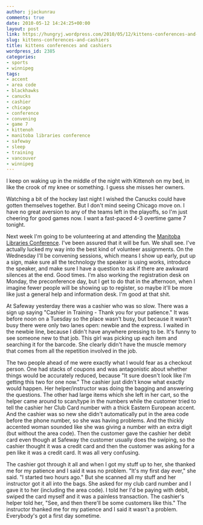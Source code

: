 ```yaml
---
author: jjackunrau
comments: true
date: 2010-05-12 14:24:25+00:00
layout: post
link: https://hungryj.wordpress.com/2010/05/12/kittens-conferences-and-cashiers/
slug: kittens-conferences-and-cashiers
title: kittens conferences and cashiers
wordpress_id: 2385
categories:
- sports
- winnipeg
tags:
- accent
- area code
- blackhawks
- canucks
- cashier
- chicago
- conference
- convening
- game 7
- kittenoh
- manitoba libraries conference
- safeway
- sleep
- training
- vancouver
- winnipeg
---
```


I keep on waking up in the middle of the night with Kittenoh on my bed, in like the crook of my knee or something. I guess she misses her owners. 

Watching a bit of the hockey last night I wished the Canucks could have gotten themselves together. But I don't mind seeing Chicago move on. I have no great aversion to any of the teams left in the playoffs, so I'm just cheering for good games now. I want a fast-paced 4-3 overtime game 7 tonight.

Next week I'm going to be volunteering at and attending the [Manitoba Libraries Conference](http://www.manitobalibrariesconference.ca/). I've been assured that it will be fun. We shall see. I've actually lucked my way into the best kind of volunteer assignments. On the Wednesday I'll be convening sessions, which means I show up early, put up a sign, make sure all the technology the speaker is using works, introduce the speaker, and make sure I have a question to ask if there are awkward silences at the end. Good times. I'm also working the registration desk on Monday, the preconference day, but I get to do that in the afternoon, when I imagine fewer people will be showing up to register, so maybe it'll be more like just a general help and information desk. I'm good at that shit.

At Safeway yesterday there was a cashier who was so slow. There was a sign up saying "Cashier in Training - Thank you for your patience." It was before noon on a Tuesday so the place wasn't busy, but because it wasn't busy there were only two lanes open: newbie and the express. I waited in the newbie line, because I didn't have anywhere pressing to be. It's funny to see someone new to that job. This girl was picking up each item and searching it for the barcode. She clearly didn't have the muscle memory that comes from all the repetition involved in the job. 

The two people ahead of me were exactly what I would fear as a checkout person. One had stacks of coupons and was antagonistic about whether things would be accurately reduced, because "It sure doesn't look like I'm getting this two for one now." The cashier just didn't know what exactly would happen. Her helper/instructor was doing the bagging and answering the questions. The other had large items which she left in her cart, so the helper came around to scan/type in the numbers while the customer tried to tell the cashier her Club Card number with a thick Eastern European accent. And the cashier was so new she didn't automatically put in the area code before the phone number, so she was having problems. And the thickly accented woman sounded like she was giving a number with an extra digit (but without the area code). Then the customer gave the cashier her debit card even though at Safeway the customer usually does the swiping, so the cashier thought it was a credit card and then the customer was asking for a pen like it was a credit card. It was all very confusing.

The cashier got through it all and when I got my stuff up to her, she thanked me for my patience and I said it was no problem. "It's my first day ever," she said. "I started two hours ago." But she scanned all my stuff and her instructor got it all into the bags. She asked for my club card number and I gave it to her (including the area code). I told her I'd be paying with debit, swiped the card myself and it was a painless transaction. The cashier's helper told her, "See, and then there'll be some customers like this." The instructor thanked me for my patience and I said it wasn't a problem. Everybody's got a first day sometime.
